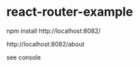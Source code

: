 # react-router-example
npm install
http://localhost:8082/

http://localhost:8082/about

see console

